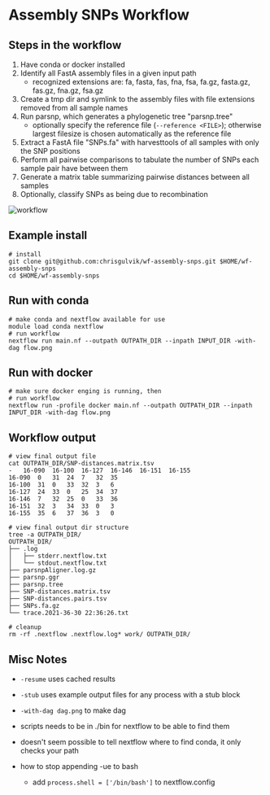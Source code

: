 # Assembly SNPs Workflow


## Steps in the workflow
1. Have conda or docker installed
2. Identify all FastA assembly files in a given input path
    - recognized extensions are:  fa, fasta, fas, fna, fsa, fa.gz, fasta.gz, fas.gz, fna.gz, fsa.gz
3. Create a tmp dir and symlink to the assembly files with file extensions removed from all sample names
4. Run parsnp, which generates a phylogenetic tree "parsnp.tree"
    - optionally specify the reference file (`--reference <FILE>`); otherwise largest filesize is chosen automatically as the reference file
5. Extract a FastA file "SNPs.fa" with harvesttools of all samples with only the SNP positions
6. Perform all pairwise comparisons to tabulate the number of SNPs each sample pair have between them
7. Generate a matrix table summarizing pairwise distances between all samples
8. Optionally, classify SNPs as being due to recombination

![workflow](images/workflow_v1.0.0.png)


## Example install
```
# install
git clone git@github.com:chrisgulvik/wf-assembly-snps.git $HOME/wf-assembly-snps
cd $HOME/wf-assembly-snps
```

## Run with conda
```
# make conda and nextflow available for use
module load conda nextflow
# run workflow
nextflow run main.nf --outpath OUTPATH_DIR --inpath INPUT_DIR -with-dag flow.png
```

## Run with docker
```
# make sure docker enging is running, then
# run workflow
nextflow run -profile docker main.nf --outpath OUTPATH_DIR --inpath INPUT_DIR -with-dag flow.png
```

## Workflow output
```
# view final output file
cat OUTPATH_DIR/SNP-distances.matrix.tsv
-   16-090  16-100  16-127  16-146  16-151  16-155
16-090  0   31  24  7   32  35
16-100  31  0   33  32  3   6
16-127  24  33  0   25  34  37
16-146  7   32  25  0   33  36
16-151  32  3   34  33  0   3
16-155  35  6   37  36  3   0

# view final output dir structure
tree -a OUTPATH_DIR/
OUTPATH_DIR/
├── .log
│   ├── stderr.nextflow.txt
│   └── stdout.nextflow.txt
├── parsnpAligner.log.gz
├── parsnp.ggr
├── parsnp.tree
├── SNP-distances.matrix.tsv
├── SNP-distances.pairs.tsv
├── SNPs.fa.gz
└── trace.2021-36-30 22:36:26.txt

# cleanup
rm -rf .nextflow .nextflow.log* work/ OUTPATH_DIR/
```


## Misc Notes
- `-resume` uses cached results
- `-stub` uses example output files for any process with a stub block
- `-with-dag dag.png` to make dag

- scripts needs to be in ./bin for nextflow to be able to find them

- doesn't seem possible to tell nextflow where to find conda, it only checks your path

- how to stop appending -ue to bash
    - add `process.shell = ['/bin/bash']` to nextflow.config

